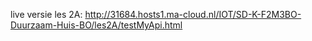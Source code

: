 live versie les 2A: http://31684.hosts1.ma-cloud.nl/IOT/SD-K-F2M3BO-Duurzaam-Huis-BO/les2A/testMyApi.html